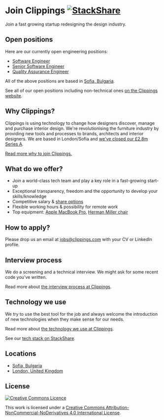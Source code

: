 Join Clippings [![StackShare](https://img.shields.io/badge/tech-stack-0690fa.svg?style=flat)](https://stackshare.io/clippings-com/clippings-com)
==============

Join a fast growing startup redesigning the design industry.

Open positions
--------------

Here are our currently open engineering positions:

- [Software Engineer](positions/software-engineer.md#readme)
- [Senior Software Engineer](positions/senior-software-engineer.md#readme)
- [Quality Assurance Engineer](positions/quality-assurance-engineer.md#readme)

All of the above positions are based in [Sofia, Bulgaria](locations/sofia.md#readme).

See all of our open positions including non-technical ones [on the Clippings website](https://clippings.com/page/careers).

Why Clippings?
--------------

Clippings is using technology to change how designers discover, manage and purchase interior design.
We're revolutionising the furniture industry by providing new tools and processes to brands, architects and interior designers.
We are based in London/Sofia and [we've closed our &pound;2.8m Series A](funding.md#readme).

[Read more why to join Clippings.](why-clippings.md#readme)

What do we offer?
-----------------

- Join a world-class tech team and play a key role in a fast-growing start-up
- Exceptional transparency, freedom and the opportunity to develop your skills/knowledge
- Competitive salary &amp; [share options](share-options.md#readme)
- Flexible working hours &amp; possibility for remote work
- Top equipment: [Apple MacBook Pro](https://www.apple.com/macbook-pro/), [Herman Miller chair](http://store.hermanmiller.com/office/office-chairs/mirra-2-task-chair/1453.html)

How to apply?
-------------

Please drop us an email at [jobs@clippings.com](mailto:jobs@clippings.com) with your CV or LinkedIn profile.

Interview process
-----------------

We do a screening and a technical interview. We might ask for some recent code you've written.

Read more about [the interview process at Clippings](interview-process.md#readme).

Technology we use
-----------------

We try to use the best tool for the job and always welcome the introduction of
new technologies when they make sense for our needs.

Read more about [the technology we use at Clippings](technology.md#readme).

See our [tech stack on StackShare](https://stackshare.io/clippings/clippings).

Locations
---------

- [Sofia, Bulgaria](locations/sofia.md#readme)
- [London, United Kingdom](locations/london.md#readme)

License
-------

[![Creative Commons Licence](https://i.creativecommons.org/l/by-nc-nd/4.0/80x15.png)](http://creativecommons.org/licenses/by-nc-nd/4.0/)

This work is licensed under a
[Creative Commons Attribution-NonCommercial-NoDerivatives 4.0 International License](http://creativecommons.org/licenses/by-nc-nd/4.0/).

